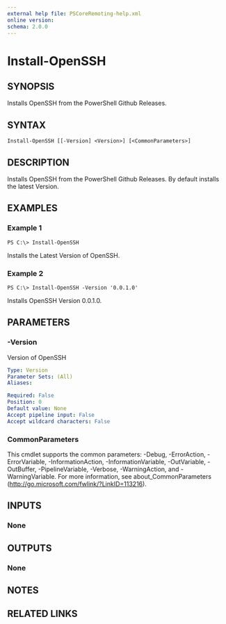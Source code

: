 ```yaml
---
external help file: PSCoreRemoting-help.xml
online version: 
schema: 2.0.0
---
```


# Install-OpenSSH

## SYNOPSIS
Installs OpenSSH from the PowerShell Github Releases.

## SYNTAX

```
Install-OpenSSH [[-Version] <Version>] [<CommonParameters>]
```

## DESCRIPTION
Installs OpenSSH from the PowerShell Github Releases. By default installs the latest Version.

## EXAMPLES

### Example 1
```
PS C:\> Install-OpenSSH
```

Installs the Latest Version of OpenSSH.

### Example 2
```
PS C:\> Install-OpenSSH -Version '0.0.1.0'
```

Installs OpenSSH Version 0.0.1.0.

## PARAMETERS

### -Version
Version of OpenSSH

```yaml
Type: Version
Parameter Sets: (All)
Aliases: 

Required: False
Position: 0
Default value: None
Accept pipeline input: False
Accept wildcard characters: False
```

### CommonParameters
This cmdlet supports the common parameters: -Debug, -ErrorAction, -ErrorVariable, -InformationAction, -InformationVariable, -OutVariable, -OutBuffer, -PipelineVariable, -Verbose, -WarningAction, and -WarningVariable. For more information, see about_CommonParameters (http://go.microsoft.com/fwlink/?LinkID=113216).

## INPUTS

### None

## OUTPUTS

### None

## NOTES

## RELATED LINKS

